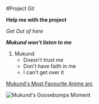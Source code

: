 #Project Git

**Help me with the project**

*Get Out of here*

***Mukund won't listen to me***

1. Mukund
   * Doesn't trust me
   * Don't have faith in me
   * I can't get over it

[Mukund's Most Favourite Anime arc](https://images-wixmp-ed30a86b8c4ca887773594c2.wixmp.com/f/4afbe204-c793-4e6d-b633-000394e0a30d/d85aphf-a854d7c4-ce96-4eb2-8204-7b2938f8e7e4.jpg/v1/fill/w_800,h_1086,q_75,strp/hxh__chimera_ant_arc__by_michael0118_d85aphf-fullview.jpg?token=eyJ0eXAiOiJKV1QiLCJhbGciOiJIUzI1NiJ9.eyJzdWIiOiJ1cm46YXBwOjdlMGQxODg5ODIyNjQzNzNhNWYwZDQxNWVhMGQyNmUwIiwiaXNzIjoidXJuOmFwcDo3ZTBkMTg4OTgyMjY0MzczYTVmMGQ0MTVlYTBkMjZlMCIsIm9iaiI6W1t7ImhlaWdodCI6Ijw9MTA4NiIsInBhdGgiOiJcL2ZcLzRhZmJlMjA0LWM3OTMtNGU2ZC1iNjMzLTAwMDM5NGUwYTMwZFwvZDg1YXBoZi1hODU0ZDdjNC1jZTk2LTRlYjItODIwNC03YjI5MzhmOGU3ZTQuanBnIiwid2lkdGgiOiI8PTgwMCJ9XV0sImF1ZCI6WyJ1cm46c2VydmljZTppbWFnZS5vcGVyYXRpb25zIl19.A71npxYlBDVSYjQW1Vmu8ucdklwYslXQuUyMSH_S0Gw)

![Mukund's Goosebumps Moment](https://i.ytimg.com/vi/YUqZI0dFltc/maxresdefault.jpg)

